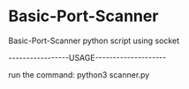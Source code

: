 # Basic-Port-Scanner
Basic-Port-Scanner python script using socket


-----------------USAGE--------------------

run the command:
python3 scanner.py <IP or Hostname>
